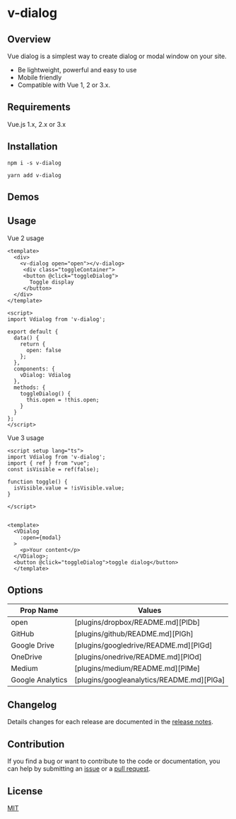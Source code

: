 # v-dialog

## Overview

Vue dialog is a simplest way to create dialog or modal window on your site.

- Be lightweight, powerful and easy to use
- Mobile friendly
- Compatible with Vue 1, 2 or 3.x.

## Requirements
Vue.js 1.x, 2.x or 3.x


## Installation

```
npm i -s v-dialog
```

<p></p>

```
yarn add v-dialog
```

## Demos

## Usage

Vue 2 usage

```vue 
<template>
  <div>
    <v-dialog open="open"></v-dialog>
     <div class="toggleContainer">
     <button @click="toggleDialog">
       Toggle display 
     </button> 
  </div>
</template>

<script>
import Vdialog from 'v-dialog';

export default {
  data() {
    return {
      open: false
    };
  },
  components: {
    vDialog: Vdialog
  },
  methods: {
    toggleDialog() {
      this.open = !this.open;
    }
  }
};
</script>

```

Vue 3 usage

```vue 
<script setup lang="ts">
import Vdialog from 'v-dialog';
import { ref } from "vue";
const isVisible = ref(false);

function toggle() {
  isVisible.value = !isVisible.value;
}

</script>


<template>
  <VDialog
    :open={modal}
  >
    <p>Your content</p>
  </VDialog>;
  <button @click="toggleDialog">toggle dialog</button>
  </template>
```


## Options

| Prop Name | Values |
| ------ | ------ |
| open | [plugins/dropbox/README.md][PlDb] |
| GitHub | [plugins/github/README.md][PlGh] |
| Google Drive | [plugins/googledrive/README.md][PlGd] |
| OneDrive | [plugins/onedrive/README.md][PlOd] |
| Medium | [plugins/medium/README.md][PlMe] |
| Google Analytics | [plugins/googleanalytics/README.md][PlGa] |


## Changelog

Details changes for each release are documented in the [release notes](https://github.com/HunterJS-bit/V-dialog/releases).

## Contribution

If you find a bug or want to contribute to the code or documentation, you can help by submitting an [issue](https://github.com/HunterJS-bit/V-dialog//issues) or a [pull request](https://github.com/HunterJS-bit/V-dialog/pulls).

## License

[MIT](http://opensource.org/licenses/MIT)